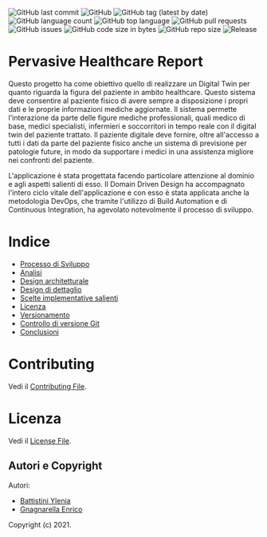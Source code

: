 ![GitHub last commit](https://img.shields.io/github/last-commit/DT-Patient/PervasiveHealthcareReport)
![GitHub](https://img.shields.io/github/license/DT-Patient/PervasiveHealthcareReport)
![GitHub tag (latest by date)](https://img.shields.io/github/v/tag/DT-Patient/PervasiveHealthcareReport)
![GitHub language count](https://img.shields.io/github/languages/count/DT-Patient/PervasiveHealthcareReport)
![GitHub top language](https://img.shields.io/github/languages/top/DT-Patient/PervasiveHealthcareReport)
![GitHub pull requests](https://img.shields.io/github/issues-pr/DT-Patient/PervasiveHealthcareReport)
![GitHub issues](https://img.shields.io/github/issues/DT-Patient/PervasiveHealthcareReport)
![GitHub code size in bytes](https://img.shields.io/github/languages/code-size/DT-Patient/PervasiveHealthcareReport)
![GitHub repo size](https://img.shields.io/github/repo-size/DT-Patient/PervasiveHealthcareReport)
![Release](https://img.shields.io/github/v/release/DT-Patient/PervasiveHealthcareReport?label=Release)


 
# Pervasive Healthcare Report

<!---Sottotitolo / Slogan / Descrizione breve-->
Questo progetto ha come obiettivo quello di realizzare un Digital Twin per quanto riguarda la figura del paziente in ambito healthcare.
Questo sistema deve consentire al paziente fisico di avere sempre a disposizione i propri dati e le proprie informazioni mediche aggiornate.
Il sistema permette l'interazione da parte delle figure mediche professionali, quali medico di base, medici specialisti,
infermieri e soccorritori in tempo reale con il digital twin del paziente trattato.
Il paziente digitale deve fornire, oltre all'accesso a tutti i dati da parte del paziente fisico anche un sistema di previsione per patologie future,
in modo da supportare i medici in una assistenza migliore nei confronti del paziente.

L'applicazione è stata progettata facendo particolare attenzione al dominio e agli aspetti salienti di esso. Il Domain Driven Design ha accompagnato
l'intero ciclo vitale dell'applicazione e con esso è stata applicata anche la metodologia DevOps, che tramite l'utilizzo di Build Automation e di Continuous Integration, ha agevolato notevolmente il processo di sviluppo.


# Indice
- [Processo di Sviluppo](./src/ProcessoSviluppo.md)
- [Analisi](src/Analisi.md)
- [Design architetturale](./src/DesignArchitetturale.md)
- [Design di dettaglio](./src/DesignDettaglio.md)
- [Scelte implementative salienti](./src/Implementazione.md)
- [Licenza](./src/Licenza.md)
- [Versionamento](./src/Versionamento.md)
- [Controllo di versione Git](./src/Git.md)
- [Conclusioni](src/Conclusioni.md)

# Contributing
Vedi il [Contributing File](./CONTRIBUTING.md).

# Licenza
Vedi il [License File](./LICENSE).

## Autori e Copyright
Autori:
- [Battistini Ylenia](https://github.com/yleniaBattistini)
- [Gnagnarella Enrico](https://github.com/enrignagna)

Copyright (c) 2021.